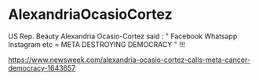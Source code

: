 # AlexandriaOcasioCortez

US Rep. Beauty Alexandria Ocasio-Cortez said : " Facebook Whatsapp Instagram etc = META DESTROYING DEMOCRACY " !!!

https://www.newsweek.com/alexandria-ocasio-cortez-calls-meta-cancer-democracy-1643657
